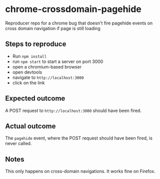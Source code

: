 # chrome-crossdomain-pagehide
Reproducer repo for a chrome bug that doesn't fire pagehide events on cross domain navigation if page is still loading

## Steps to reproduce
* Run `npm install`
* run `npm start` to start a server on port 3000
* open a chromium-based browser
* open devtools
* navigate to `http://localhost:3000`
* click on the link

## Expected outcome
A POST request to `http://localhost:3000` should have been fired.

## Actual outcome
The `pagehide` event, where the POST request should have been fired, is never called.

## Notes
This only happens on cross-domain navigations. It works fine on Firefox.
